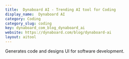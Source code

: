 ```yaml
---
title:  Dynaboard AI - Trending AI tool for Coding
display_name:  Dynaboard AI
category: Coding
category_slug: coding
key: dynaboard_com_blog_dynaboard_ai
website: https://dynaboard.com/blog/dynaboard-ai
layout: aitool
---
```


Generates code and designs UI for software development.
